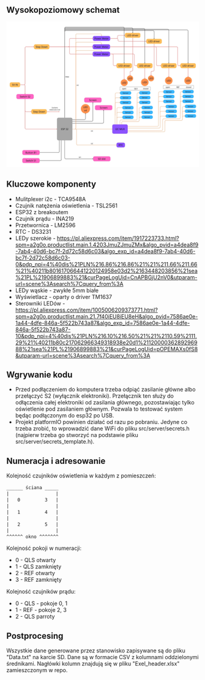 ## Wysokopoziomowy schemat
![alt text](gfx/high-level.jpg)

## Kluczowe komponenty
- Mulitplexer i2c - TCA9548A
- Czujnik natężenia oświetlenia - TSL2561
- ESP32 z breakoutem
- Czujnik prądu - INA219
- Przetwornica - LM2596
- RTC - DS3231
- LEDy szerokie - https://pl.aliexpress.com/item/1917223733.html?spm=a2g0o.productlist.main.1.4203JmuZJmuZMx&algo_pvid=a4dea8f9-7ab4-40d6-bc7f-2d72c58d6c03&algo_exp_id=a4dea8f9-7ab4-40d6-bc7f-2d72c58d6c03-0&pdp_npi=4%40dis%21PLN%216.86%216.86%21%21%211.66%211.66%21%40211b801617066441220124958e03d2%2163448203856%21sea%21PL%21906899883%21&curPageLogUid=CnAPBGjU2nV0&utparam-url=scene%3Asearch%7Cquery_from%3A
- LEDy wąskie - zwykłe 5mm białe
- Wyświetlacz - oparty o driver TM1637
- Sterowniki LEDów - https://pl.aliexpress.com/item/1005006209373771.html?spm=a2g0o.productlist.main.21.7f40iEU8iEU8eH&algo_pvid=7586ae0e-1a44-4dfe-846a-5f522b743a87&algo_exp_id=7586ae0e-1a44-4dfe-846a-5f522b743a87-10&pdp_npi=4%40dis%21PLN%216.10%216.50%21%21%2110.59%2111.29%21%40211b80c217062966349318938e20d1%2112000036289296988%21sea%21PL%21906899883%21&curPageLogUid=pOPEMAXs0fS8&utparam-url=scene%3Asearch%7Cquery_from%3A

## Wgrywanie kodu
- Przed podłączeniem do komputera trzeba odpiąć zasilanie główne albo przełączyć S2 (wyłącznik elektroniki). Przełącznik ten służy do odłączenia całej elektroniki od zasilania głównego, pozostawiając tylko oświetlenie pod zasilaniem głównym. Pozwala to testować system będąc podłączonym do esp32 po USB.
- Projekt platformIO powinien działać od razu po pobraniu. Jedyne co trzeba zrobić, to wprowadzić dane WiFi do pliku src/server/secrets.h (najpierw trzeba go stworzyć na podstawie pliku src/server/secrets_template.h).


## Numeracja i adresowanie

Kolejność czujników oświetlenia w każdym z pomieszczeń:

    ______ ściana _____
    |                 |
    |   0         3   |
    |                 |
    |   1         4   |
    |                 |
    |   2         5   |
    |                 |
    ^^^^^^ okno ^^^^^^^

Kolejność pokoji w numeracji:
- 0 - QLS otwarty
- 1 - QLS zamknięty
- 2 - REF otwarty
- 3 - REF zamknięty

Kolejność czujników prądu:
- 0 - QLS     - pokoje 0, 1
- 1 - REF   - pokoje 2, 3
- 2 - QLS parroty


## Postprocesing
Wszystkie dane generowane przez stanowisko zapisywane są do pliku "Data.txt" na karcie SD. Dane są w formacie CSV z kolumnami oddzielonymi średnikami. Nagłówki kolumn znajdują się w pliku "Exel_header.xlsx" zamieszczonym w repo. 
